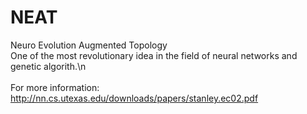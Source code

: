 # NEAT
Neuro Evolution Augmented Topology\
One of the most revolutionary idea in the field of neural networks and genetic algorith.\n
\
\
For more information:\
http://nn.cs.utexas.edu/downloads/papers/stanley.ec02.pdf
